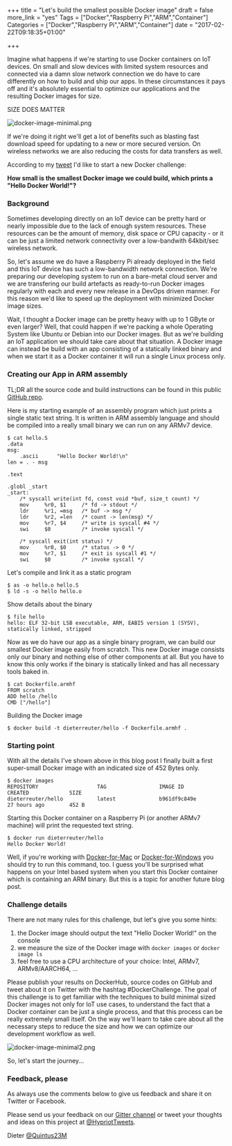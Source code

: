 +++
title = "Let's build the smallest possible Docker image"
draft = false
more_link = "yes"
Tags = ["Docker","Raspberry Pi","ARM","Container"]
Categories = ["Docker","Raspberry Pi","ARM","Container"]
date = "2017-02-22T09:18:35+01:00"

+++

Imagine what happens if we're starting to use Docker containers on IoT devices. On small and slow devices with limited system resources and connected via a damn slow network connection we do have to care differently on how to build and ship our apps. In these circumstances it pays off and it's absolutely essential to optimize our applications and the resulting Docker images for size.

SIZE DOES MATTER

![docker-image-minimal.png](/images/build-smallest-possible-docker-image/docker-image-minimal.png)

If we're doing it right we'll get a lot of benefits such as blasting fast download speed for updating to a new or more secured version. On wireless networks we are also reducing the costs for data transfers as well.

According to my [tweet](https://twitter.com/quintus23m/status/834132186211180544) I'd like to start a new Docker challenge:

**How small is the smallest Docker image we could build, which prints a "Hello Docker World!"?**


<!--more-->

### Background

Sometimes developing directly on an IoT device can be pretty hard or nearly impossible due to the lack of enough system resources. These resources can be the amount of memory, disk space or CPU capacity - or it can be just a limited network connectivity over a low-bandwith 64kbit/sec wireless network.

So, let's assume we do have a Raspberry Pi already deployed in the field and this IoT device has such a low-bandwidth network connection. We're preparing our developing system to run on a bare-metal cloud server and we are transfering our build artefacts as ready-to-run Docker images regularly with each and every new release in a DevOps driven manner. For this reason we'd like to speed up the deployment with minimized Docker image sizes.

Wait, I thought a Docker image can be pretty heavy with up to 1 GByte or even larger? Well, that could happen if we're packing a whole Operating System like Ubuntu or Debian into our Docker images. But as we're building an IoT application we should take care about that situation. A Docker image can instead be build with an app consisting of a statically linked binary and when we start it as a Docker container it will run a single Linux process only.


### Creating our App in ARM assembly

TL;DR all the source code and build instructions can be found in this public [GitHub repo](https://github.com/DieterReuter/dockerchallenge-smallest-image).

Here is my starting example of an assembly program which just prints a single static text string. It is written in ARM assembly language and should be compiled into a really small binary we can run on any ARMv7 device.
```
$ cat hello.S
.data
msg:
    .ascii      "Hello Docker World!\n"
len = . - msg

.text

.globl _start
_start:
    /* syscall write(int fd, const void *buf, size_t count) */
    mov     %r0, $1     /* fd -> stdout */
    ldr     %r1, =msg   /* buf -> msg */
    ldr     %r2, =len   /* count -> len(msg) */
    mov     %r7, $4     /* write is syscall #4 */
    swi     $0          /* invoke syscall */

    /* syscall exit(int status) */
    mov     %r0, $0     /* status -> 0 */
    mov     %r7, $1     /* exit is syscall #1 */
    swi     $0          /* invoke syscall */
```

Let's compile and link it as a static program
```
$ as -o hello.o hello.S
$ ld -s -o hello hello.o
```

Show details about the binary
```
$ file hello
hello: ELF 32-bit LSB executable, ARM, EABI5 version 1 (SYSV), statically linked, stripped
```

Now as we do have our app as a single binary program, we can build our smallest Docker image easily from scratch. This new Docker image consists only our binary and nothing else of other components at all. But you have to know this only works if the binary is statically linked and has all necessary tools baked in.
```
$ cat Dockerfile.armhf
FROM scratch
ADD hello /hello
CMD ["/hello"]
```

Building the Docker image
```
$ docker build -t dieterreuter/hello -f Dockerfile.armhf .
```


### Starting point

With all the details I've shown above in this blog post I finally built a first super-small Docker image with an indicated size of 452 Bytes only.
```
$ docker images
REPOSITORY                   TAG                 IMAGE ID            CREATED             SIZE
dieterreuter/hello           latest              b961df9c849e        27 hours ago        452 B
```

Starting this Docker container on a Raspberry Pi (or another ARMv7 machine) will print the requested text string.
```
$ docker run dieterreuter/hello
Hello Docker World!
```

Well, if you're working with [Docker-for-Mac](https://docs.docker.com/docker-for-mac/) or [Docker-for-Windows](https://docs.docker.com/docker-for-windows/) you should try to run this command, too. I guess you'll be surprised what happens on your Intel based system when you start this Docker container which is containing an ARM binary. But this is a topic for another future blog post.


### Challenge details

There are not many rules for this challenge, but let's give you some hints:

1. the Docker image should output the text "Hello Docker World!" on the console
2. we measure the size of the Docker image with `docker images` or `docker image ls`
3. feel free to use a CPU architecture of your choice: Intel, ARMv7, ARMv8/AARCH64, ...

Please publish your results on DockerHub, source codes on GitHub and tweet about it on Twitter with the hashtag #DockerChallenge. The goal of this challenge is to get familiar with the techniques to build minimal sized Docker images not only for IoT use cases, to understand the fact that a Docker container can be just a single process, and that this process can be really extremely small itself. On the way we'll learn to take care about all the necessary steps to reduce the size and how we can optimize our development workflow as well.

![docker-image-minimal2.png](/images/build-smallest-possible-docker-image/docker-image-minimal2.png)

So, let's start the journey...


### Feedback, please

As always use the comments below to give us feedback and share it on Twitter or Facebook.

Please send us your feedback on our [Gitter channel](https://gitter.im/hypriot/talk) or tweet your thoughts and ideas on this project at [@HypriotTweets](https://twitter.com/HypriotTweets).

Dieter [@Quintus23M](https://twitter.com/Quintus23M)
